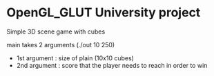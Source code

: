 # OpenGL_GLUT University project
Simple 3D scene game with cubes  

main takes 2 arguments (./out 10 250)
- 1st argument : size of plain (10x10 cubes) 
- 2nd argument : score that the player needs to reach in order to win


